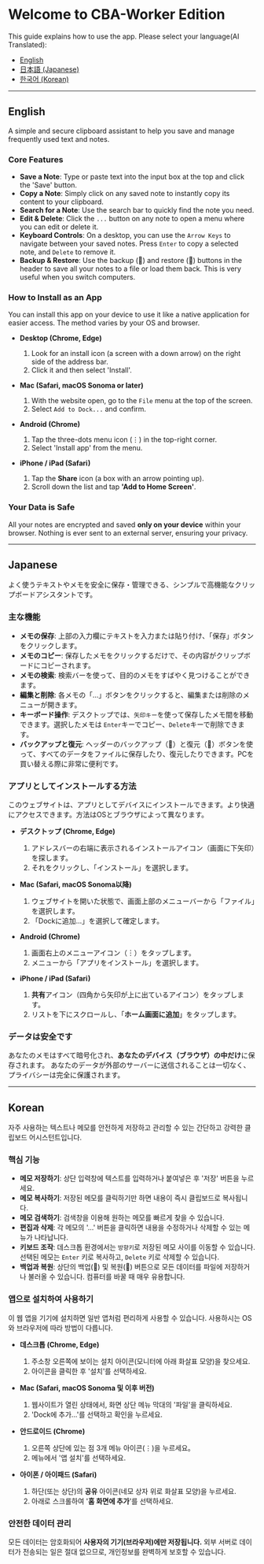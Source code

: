 # Welcome to CBA-Worker Edition

This guide explains how to use the app. Please select your language(AI Translated):

- [English](#english)
- [日本語 (Japanese)](#japanese)
- [한국어 (Korean)](#korean)

---

## English

A simple and secure clipboard assistant to help you save and manage frequently used text and notes.

### Core Features

- **Save a Note**: Type or paste text into the input box at the top and click the 'Save' button.
- **Copy a Note**: Simply click on any saved note to instantly copy its content to your clipboard.
- **Search for a Note**: Use the search bar to quickly find the note you need.
- **Edit & Delete**: Click the `...` button on any note to open a menu where you can edit or delete it.
- **Keyboard Controls**: On a desktop, you can use the `Arrow Keys` to navigate between your saved notes. Press `Enter` to copy a selected note, and `Delete` to remove it.
- **Backup & Restore**: Use the backup (💾) and restore (📂) buttons in the header to save all your notes to a file or load them back. This is very useful when you switch computers.

### How to Install as an App

You can install this app on your device to use it like a native application for easier access. The method varies by your OS and browser.

- **Desktop (Chrome, Edge)**
  1. Look for an install icon (a screen with a down arrow) on the right side of the address bar.
  2. Click it and then select 'Install'.

- **Mac (Safari, macOS Sonoma or later)**
  1. With the website open, go to the `File` menu at the top of the screen.
  2. Select `Add to Dock...` and confirm.

- **Android (Chrome)**
  1. Tap the three-dots menu icon (⋮) in the top-right corner.
  2. Select 'Install app' from the menu.

- **iPhone / iPad (Safari)**
  1. Tap the **Share** icon (a box with an arrow pointing up).
  2. Scroll down the list and tap **'Add to Home Screen'**.

### Your Data is Safe

All your notes are encrypted and saved **only on your device** within your browser. Nothing is ever sent to an external server, ensuring your privacy.

---

## Japanese

よく使うテキストやメモを安全に保存・管理できる、シンプルで高機能なクリップボードアシスタントです。

### 主な機能

- **メモの保存**: 上部の入力欄にテキストを入力または貼り付け、「保存」ボタンをクリックします。
- **メモのコピー**: 保存したメモをクリックするだけで、その内容がクリップボードにコピーされます。
- **メモの検索**: 検索バーを使って、目的のメモをすばやく見つけることができます。
- **編集と削除**: 各メモの「...」ボタンをクリックすると、編集または削除のメニューが開きます。
- **キーボード操作**: デスクトップでは、`矢印キー`を使って保存したメモ間を移動できます。選択したメモは `Enter`キーでコピー、`Delete`キーで削除できます。
- **バックアップと復元**: ヘッダーのバックアップ（💾）と復元（📂）ボタンを使って、すべてのデータをファイルに保存したり、復元したりできます。PCを買い替える際に非常に便利です。

### アプリとしてインストールする方法

このウェブサイトは、アプリとしてデバイスにインストールできます。より快適にアクセスできます。方法はOSとブラウザによって異なります。

- **デスクトップ (Chrome, Edge)**
  1. アドレスバーの右端に表示されるインストールアイコン（画面に下矢印）を探します。
  2. それをクリックし、「インストール」を選択します。

- **Mac (Safari, macOS Sonoma以降)**
  1. ウェブサイトを開いた状態で、画面上部のメニューバーから「ファイル」を選択します。
  2. 「Dockに追加...」を選択して確定します。

- **Android (Chrome)**
  1. 画面右上のメニューアイコン（︙）をタップします。
  2. メニューから「アプリをインストール」を選択します。

- **iPhone / iPad (Safari)**
  1. **共有**アイコン（四角から矢印が上に出ているアイコン）をタップします。
  2. リストを下にスクロールし、「**ホーム画面に追加**」をタップします。

### データは安全です

あなたのメモはすべて暗号化され、**あなたのデバイス（ブラウザ）の中だけ**に保存されます。 あなたのデータが外部のサーバーに送信されることは一切なく、プライバシーは完全に保護されます。

---

## Korean

자주 사용하는 텍스트나 메모를 안전하게 저장하고 관리할 수 있는 간단하고 강력한 클립보드 어시스턴트입니다.

### 핵심 기능

- **메모 저장하기**: 상단 입력창에 텍스트를 입력하거나 붙여넣은 후 '저장' 버튼을 누르세요.
- **메모 복사하기**: 저장된 메모를 클릭하기만 하면 내용이 즉시 클립보드로 복사됩니다.
- **메모 검색하기**: 검색창을 이용해 원하는 메모를 빠르게 찾을 수 있습니다.
- **편집과 삭제**: 각 메모의 '...' 버튼을 클릭하면 내용을 수정하거나 삭제할 수 있는 메뉴가 나타납니다.
- **키보드 조작**: 데스크톱 환경에서는 `방향키`로 저장된 메모 사이를 이동할 수 있습니다. 선택된 메모는 `Enter` 키로 복사하고, `Delete` 키로 삭제할 수 있습니다.
- **백업과 복원**: 상단의 백업(💾) 및 복원(📂) 버튼으로 모든 데이터를 파일에 저장하거나 불러올 수 있습니다. 컴퓨터를 바꿀 때 매우 유용합니다.

### 앱으로 설치하여 사용하기

이 웹 앱을 기기에 설치하면 일반 앱처럼 편리하게 사용할 수 있습니다. 사용하시는 OS와 브라우저에 따라 방법이 다릅니다.

- **데스크톱 (Chrome, Edge)**
  1. 주소창 오른쪽에 보이는 설치 아이콘(모니터에 아래 화살표 모양)을 찾으세요.
  2. 아이콘을 클릭한 후 '설치'를 선택하세요.

- **Mac (Safari, macOS Sonoma 및 이후 버전)**
  1. 웹사이트가 열린 상태에서, 화면 상단 메뉴 막대의 '파일'을 클릭하세요.
  2. 'Dock에 추가...'를 선택하고 확인을 누르세요.

- **안드로이드 (Chrome)**
  1. 오른쪽 상단에 있는 점 3개 메뉴 아이콘(⋮)을 누르세요。
  2. 메뉴에서 '앱 설치'를 선택하세요.

- **아이폰 / 아이패드 (Safari)**
  1. 하단(또는 상단)의 **공유** 아이콘(네모 상자 위로 화살표 모양)을 누르세요.
  2. 아래로 스크롤하여 '**홈 화면에 추가**'를 선택하세요.

### 안전한 데이터 관리

모든 데이터는 암호화되어 **사용자의 기기(브라우저)에만 저장됩니다.** 외부 서버로 데이터가 전송되는 일은 절대 없으므로, 개인정보를 완벽하게 보호할 수 있습니다.
